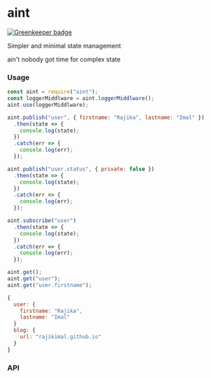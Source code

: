 # aint

[![Greenkeeper badge](https://badges.greenkeeper.io/rajikaimal/aint.svg)](https://greenkeeper.io/)

Simpler and minimal state management

ain't nobody got time for complex state

### Usage

```js
const aint = require("aint");
const loggerMiddlware = aint.loggerMiddlware();
aint.use(loggerMiddlware);

aint.publish("user", { firstname: "Rajika", lastname: "Imal" })
  .then(state => {
    console.log(state);
  })
  .catch(err => {
    console.log(err);
  });

aint.publish("user.status", { private: false })
  .then(state => {
    console.log(state);
  })
  .catch(err => {
    console.log(err);
  });

aint.subscribe("user")
  .then(state => {
    console.log(state);
  })
  .catch(err => {
    console.log(err);
  });

aint.get();
aint.get("user");
aint.get("user.firstname");
```

```js
{
  user: {
    firstname: "Rajika",
    lastname: "Imal"
  }
  blog: {
    url: "rajikimal.github.io"
  }
}
```

### API

